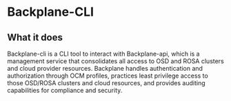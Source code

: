 # Backplane-CLI

## What it does
Backplane-cli is a CLI tool to interact with Backplane-api, which is a management service that consolidates all access to OSD and ROSA clusters and cloud provider resources. Backplane handles authentication and authorization through OCM profiles, practices least privilege access to those OSD/ROSA clusters and cloud resources, and provides auditing capabilities for compliance and security.
